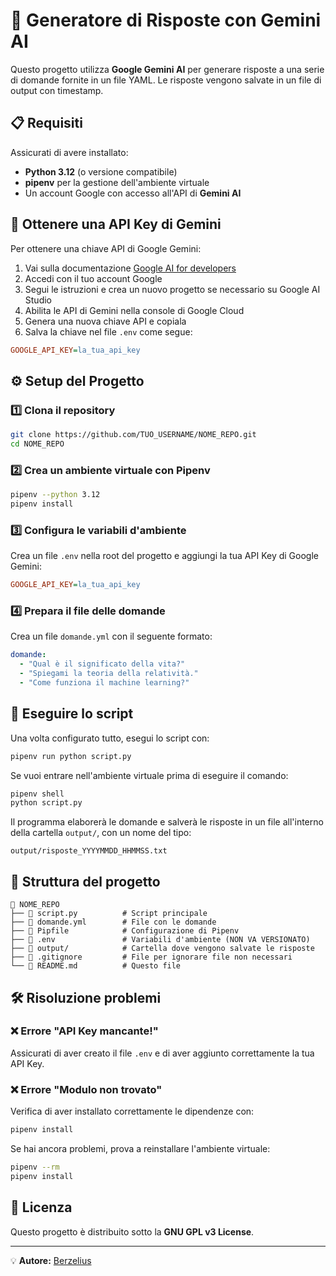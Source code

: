 # 📌 Generatore di Risposte con Gemini AI

Questo progetto utilizza **Google Gemini AI** per generare risposte a una serie di domande fornite in un file YAML. Le risposte vengono salvate in un file di output con timestamp. 

## 📋 Requisiti

Assicurati di avere installato:
- **Python 3.12** (o versione compatibile)
- **pipenv** per la gestione dell'ambiente virtuale
- Un account Google con accesso all'API di **Gemini AI**

## 🔑 Ottenere una API Key di Gemini

Per ottenere una chiave API di Google Gemini:

1. Vai sulla documentazione [Google AI for developers](https://ai.google.dev/gemini-api/docs/api-key?hl=it)
2. Accedi con il tuo account Google
3. Segui le istruzioni e crea un nuovo progetto se necessario su Google AI Studio
4. Abilita le API di Gemini nella console di Google Cloud
5. Genera una nuova chiave API e copiala
6. Salva la chiave nel file `.env` come segue:

```ini
GOOGLE_API_KEY=la_tua_api_key
```

## ⚙️ Setup del Progetto

### 1️⃣ Clona il repository

```sh
git clone https://github.com/TUO_USERNAME/NOME_REPO.git
cd NOME_REPO
```

### 2️⃣ Crea un ambiente virtuale con Pipenv

```sh
pipenv --python 3.12
pipenv install
```

### 3️⃣ Configura le variabili d'ambiente

Crea un file `.env` nella root del progetto e aggiungi la tua API Key di Google Gemini:

```ini
GOOGLE_API_KEY=la_tua_api_key
```

### 4️⃣ Prepara il file delle domande

Crea un file `domande.yml` con il seguente formato:

```yaml
domande:
  - "Qual è il significato della vita?"
  - "Spiegami la teoria della relatività."
  - "Come funziona il machine learning?"
```

## 🚀 Eseguire lo script

Una volta configurato tutto, esegui lo script con:

```sh
pipenv run python script.py
```

Se vuoi entrare nell'ambiente virtuale prima di eseguire il comando:

```sh
pipenv shell
python script.py
```

Il programma elaborerà le domande e salverà le risposte in un file all'interno della cartella `output/`, con un nome del tipo:

```
output/risposte_YYYYMMDD_HHMMSS.txt
```

## 📄 Struttura del progetto

```
📂 NOME_REPO
├── 📄 script.py          # Script principale
├── 📄 domande.yml        # File con le domande
├── 📄 Pipfile            # Configurazione di Pipenv
├── 📄 .env               # Variabili d'ambiente (NON VA VERSIONATO)
├── 📂 output/            # Cartella dove vengono salvate le risposte
├── 📄 .gitignore         # File per ignorare file non necessari
└── 📄 README.md          # Questo file
```

## 🛠 Risoluzione problemi

### ❌ Errore "API Key mancante!"
Assicurati di aver creato il file `.env` e di aver aggiunto correttamente la tua API Key.

### ❌ Errore "Modulo non trovato"
Verifica di aver installato correttamente le dipendenze con:
```sh
pipenv install
```

Se hai ancora problemi, prova a reinstallare l'ambiente virtuale:
```sh
pipenv --rm
pipenv install
```

## 📜 Licenza

Questo progetto è distribuito sotto la **GNU GPL v3 License**.

---

💡 **Autore:** [Berzelius](https://github.com/berzelius)


